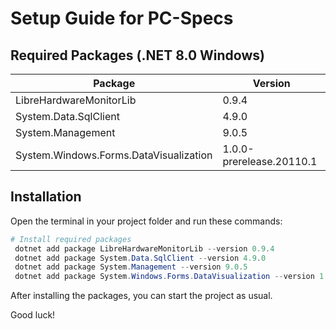 # Setup Guide for PC-Specs

## Required Packages (.NET 8.0 Windows)

| Package                                 | Version                  |
|------------------------------------------|--------------------------|
| LibreHardwareMonitorLib                  | 0.9.4                    |
| System.Data.SqlClient                    | 4.9.0                    |
| System.Management                        | 9.0.5                    |
| System.Windows.Forms.DataVisualization   | 1.0.0-prerelease.20110.1 |

## Installation

Open the terminal in your project folder and run these commands:

```powershell
# Install required packages
 dotnet add package LibreHardwareMonitorLib --version 0.9.4
 dotnet add package System.Data.SqlClient --version 4.9.0
 dotnet add package System.Management --version 9.0.5
 dotnet add package System.Windows.Forms.DataVisualization --version 1.0.0-prerelease.20110.1
```

After installing the packages, you can start the project as usual.

Good luck!

